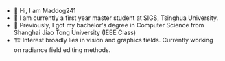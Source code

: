 - 👋 Hi, I am Maddog241
- 🌱 I am currently a first year master student at SIGS, Tsinghua University.
- 🎩 Previously, I got my bachelor's degree in Computer Science from Shanghai Jiao Tong University (IEEE Class)
- 🏗️ Interest broadly lies in vision and graphics fields. Currently working on radiance field editing methods.

